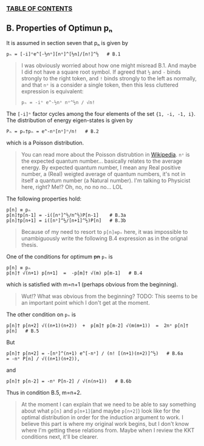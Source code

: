 ### [TABLE OF CONTENTS](CONTENTS.md)

## B. Properties of Optimun pₙ

It is assumed in section seven that pₙ is given by

    pₙ = [-i]ⁿe^[-½nᵒ][nᵒ]^[½n]/[n!]^½   # B.1

> I was obviously worried about how one might misread B.1.
> And maybe I did not have a square root symbol.
> If agreed that `½` and `-` binds strongly to the right token, and
> `!` binds strongly to the left as normally, and
> that `nᵒ` is a consider a single token, then
> this less cluttered expression is equivalent:
>
> `pₙ = -iⁿ e^-½nᵒ nᵒ^½n / √n!`

The `[-i]ⁿ` factor cycles among the four elements of the set `{1, -i, -1, i}`.
The distribution of energy eigen-states is given by

    Pₙ = pₙ†pₙ = e^-nᵒ[nᵒ]ⁿ/n!   # B.2

which is a Poisson distribution.

> You can read more about the Poisson distrubtion in
> [Wikipedia](http://en.wikipedia.org/wiki/Poisson_distribution).
> `nᵒ` is the expected quantum number... basically relates to the average energy.
> By expected quantum number, I mean any Real positive number,
> a (Real) weigted average of quantum numbers,
> it's not in itself a quantum number (a Natural number).
> I'm talking to Physicist here, right?
> Me!? Oh, no, no no no... LOL

The following properties hold:

    p[n] ≡ pₙ
    p[n]†p[n-1] = -i([nᵒ]^½/n^½)P[n-1]    # B.3a
    p[n]†p[n+1] = i([nᵒ]^½/[n+1]^½)P[n]   # B.3b

> Because of my need to resort to `p[n]≡pₙ` here,
> it was impossible to unambiguously write the following B.4 expression as in the orignal thesis.

One of the conditions for optimum ~~pn~~ `pₙ` is

    p[n] ≡ pₙ
    p[n]† √(n+1) p[n+1]  =  -p[m]† √(m) p[m-1]   # B.4

which is satisfied with m=n+1
(perhaps obvious from the beginning).

> Wut!?  What was obvious from the beginning?
> TODO: This seems to be an important point which I don't get at the moment.

The other condition on `pₙ` is

    p[n]† p[n+2] √((n+1)(n+2))  +  p[m]† p[m-2] √(m(m+1))  =  2nᵒ p[n]† p[n]   # B.5

But

    p[n]† p[n+2] = -[nᵒ]^(n+1) e^[-nᵒ] / (n! [(n+1)(n+2)]^½)   # B.6a
    = -nᵒ P[n] / √((n+1)(n+2)),

and

    p[n]† p[n-2] = -nᵒ P[n-2] / √(n(n+1))   # B.6b

Thus in condition B.5, m=n+2.

> At the moment I can explain that we need to be able to say something about what
> `p[n]` and `p[n+1]`(and maybe `p[n+2]`) look like for the optimal distribution
> in order for the induction argument to work.
> I believe this part is where my original work begins, but
> I don't know where I'm getting these relations from.
> Maybe when I review the KKT conditions next, it'll be clearer.
